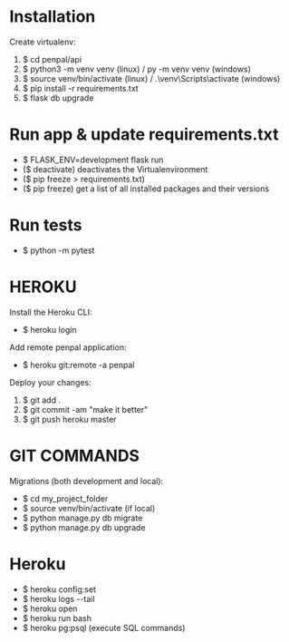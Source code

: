 # Installation
Create virtualenv:
1.  $ cd penpal/api
2.  $ python3 -m venv venv (linux) / py -m venv venv (windows)
3.  $ source venv/bin/activate (linux) / .\venv\Scripts\activate (windows)
4.  $ pip install -r requirements.txt
5.  $ flask db upgrade


# Run app & update requirements.txt
*   $ FLASK_ENV=development flask run
*   ($ deactivate) deactivates the Virtualenvironment
*   ($ pip freeze > requirements.txt)
*   ($ pip freeze) get a list of all installed packages and their versions

# Run tests 
*  $ python -m pytest

# HEROKU
Install the Heroku CLI:
* $ heroku login

Add remote penpal application:
* $ heroku git:remote -a penpal

Deploy your changes:
   1. $ git add .
   2. $ git commit -am "make it better"
   3. $ git push heroku master


# GIT COMMANDS
Migrations (both development and local):
*   $ cd my_project_folder
*   $ source venv/bin/activate (if local)
*   $ python manage.py db migrate
*   $ python manage.py db upgrade


# Heroku
*   $ heroku config:set
*   $ heroku logs --tail
*   $ heroku open
*   $ heroku run bash
*   $ heroku pg:psql (execute SQL commands)
